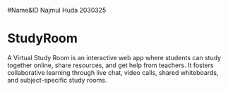 #Name&ID
Najmul Huda
2030325

# StudyRoom
A Virtual Study Room is an interactive web app where students can study together online, share resources, and get help from teachers. It fosters collaborative learning through live chat, video calls, shared whiteboards, and subject-specific study rooms.

